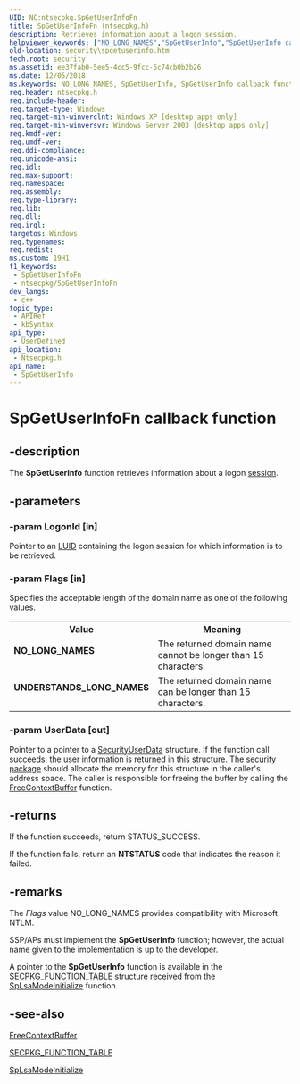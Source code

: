 ```yaml
---
UID: NC:ntsecpkg.SpGetUserInfoFn
title: SpGetUserInfoFn (ntsecpkg.h)
description: Retrieves information about a logon session.
helpviewer_keywords: ["NO_LONG_NAMES","SpGetUserInfo","SpGetUserInfo callback function [Security]","SpGetUserInfoFn","SpGetUserInfoFn callback","UNDERSTANDS_LONG_NAMES","_ssp_spgetuserinfo","ntsecpkg/SpGetUserInfo","security.spgetuserinfo"]
old-location: security\spgetuserinfo.htm
tech.root: security
ms.assetid: ee37fab0-5ee5-4cc5-9fcc-5c74cb0b2b26
ms.date: 12/05/2018
ms.keywords: NO_LONG_NAMES, SpGetUserInfo, SpGetUserInfo callback function [Security], SpGetUserInfoFn, SpGetUserInfoFn callback, UNDERSTANDS_LONG_NAMES, _ssp_spgetuserinfo, ntsecpkg/SpGetUserInfo, security.spgetuserinfo
req.header: ntsecpkg.h
req.include-header: 
req.target-type: Windows
req.target-min-winverclnt: Windows XP [desktop apps only]
req.target-min-winversvr: Windows Server 2003 [desktop apps only]
req.kmdf-ver: 
req.umdf-ver: 
req.ddi-compliance: 
req.unicode-ansi: 
req.idl: 
req.max-support: 
req.namespace: 
req.assembly: 
req.type-library: 
req.lib: 
req.dll: 
req.irql: 
targetos: Windows
req.typenames: 
req.redist: 
ms.custom: 19H1
f1_keywords:
 - SpGetUserInfoFn
 - ntsecpkg/SpGetUserInfoFn
dev_langs:
 - c++
topic_type:
 - APIRef
 - kbSyntax
api_type:
 - UserDefined
api_location:
 - Ntsecpkg.h
api_name:
 - SpGetUserInfo
---
```


# SpGetUserInfoFn callback function


## -description

The <b>SpGetUserInfo</b> function retrieves information about a logon <a href="/windows/desktop/SecGloss/s-gly">session</a>.

## -parameters

### -param LogonId [in]

Pointer to an <a href="/windows/desktop/SecGloss/l-gly">LUID</a> containing the logon session for which information is to be retrieved.

### -param Flags [in]

Specifies the acceptable length of the domain name as one of the following values. 




					

<table>
<tr>
<th>Value</th>
<th>Meaning</th>
</tr>
<tr>
<td width="40%"><a id="NO_LONG_NAMES"></a><a id="no_long_names"></a><dl>
<dt><b>NO_LONG_NAMES</b></dt>
</dl>
</td>
<td width="60%">
The returned domain name cannot be longer than 15 characters.

</td>
</tr>
<tr>
<td width="40%"><a id="UNDERSTANDS_LONG_NAMES"></a><a id="understands_long_names"></a><dl>
<dt><b>UNDERSTANDS_LONG_NAMES</b></dt>
</dl>
</td>
<td width="60%">
The returned domain name can be longer than 15 characters.

</td>
</tr>
</table>

### -param UserData [out]

Pointer to a pointer to a 
<a href="/windows/desktop/api/ntsecpkg/ns-ntsecpkg-security_user_data">SecurityUserData</a> structure. If the function call succeeds, the user information is returned in this structure. The <a href="/windows/desktop/SecGloss/s-gly">security package</a> should allocate the memory for this structure in the caller's address space. The caller is responsible for freeing the buffer by calling the 
<a href="/windows/desktop/api/sspi/nf-sspi-freecontextbuffer">FreeContextBuffer</a> function.

## -returns

If the function succeeds, return STATUS_SUCCESS.

If the function fails, return an <b>NTSTATUS</b> code that indicates the reason it failed.

## -remarks

The <i>Flags</i> value NO_LONG_NAMES provides compatibility with Microsoft NTLM.

SSP/APs must implement the <b>SpGetUserInfo</b> function; however, the actual name given to the implementation is up to the developer.

A pointer to the <b>SpGetUserInfo</b> function is available in the 
<a href="/windows/desktop/api/ntsecpkg/ns-ntsecpkg-secpkg_function_table">SECPKG_FUNCTION_TABLE</a> structure received from the 
<a href="/windows/desktop/api/ntsecpkg/nc-ntsecpkg-splsamodeinitializefn">SpLsaModeInitialize</a> function.

## -see-also

<a href="/windows/desktop/api/sspi/nf-sspi-freecontextbuffer">FreeContextBuffer</a>



<a href="/windows/desktop/api/ntsecpkg/ns-ntsecpkg-secpkg_function_table">SECPKG_FUNCTION_TABLE</a>



<a href="/windows/desktop/api/ntsecpkg/nc-ntsecpkg-splsamodeinitializefn">SpLsaModeInitialize</a>
